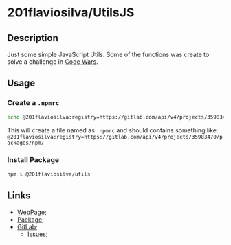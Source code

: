 # 201flaviosilva/UtilsJS

## Description
Just some simple JavaScript Utils. Some of the functions was create to solve a challenge in [Code Wars](https://www.codewars.com/dashboard).

## Usage

### Create a `.npmrc`
```sh 
echo @201flaviosilva:registry=https://gitlab.com/api/v4/projects/35983470/packages/npm/ >> .npmrc
```

This will create a file named as `.npmrc` and should contains something like:
`@201flaviosilva:registry=https://gitlab.com/api/v4/projects/35983470/packages/npm/`


### Install Package
```sh
npm i @201flaviosilva/utils
```

## Links
- [WebPage](https://201flaviosilva.gitlab.io/utilsjs/);
- [Package](https://gitlab.com/201flaviosilva/utilsjs/-/packages);
- [GitLab](https://gitlab.com/201flaviosilva/utilsjs/);
	- [Issues](https://gitlab.com/201flaviosilva/utilsjs/-/issues);
